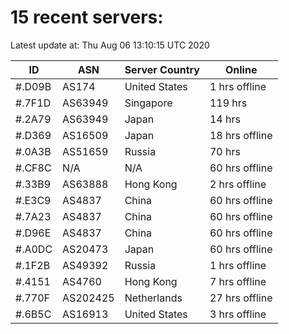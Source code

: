 # 15 recent servers:

Latest update at: Thu Aug 06 13:10:15 UTC 2020

| ID | ASN | Server Country | Online |
| -- | --- | -------------- | ------ |
| #.D09B | AS174 | United States | 1 hrs offline |
| #.7F1D | AS63949 | Singapore | 119 hrs |
| #.2A79 | AS63949 | Japan | 14 hrs |
| #.D369 | AS16509 | Japan | 18 hrs offline |
| #.0A3B | AS51659 | Russia | 70 hrs |
| #.CF8C | N/A | N/A | 60 hrs offline |
| #.33B9 | AS63888 | Hong Kong | 2 hrs offline |
| #.E3C9 | AS4837 | China | 60 hrs offline |
| #.7A23 | AS4837 | China | 60 hrs offline |
| #.D96E | AS4837 | China | 60 hrs offline |
| #.A0DC | AS20473 | Japan | 60 hrs offline |
| #.1F2B | AS49392 | Russia | 1 hrs offline |
| #.4151 | AS4760 | Hong Kong | 7 hrs offline |
| #.770F | AS202425 | Netherlands | 27 hrs offline |
| #.6B5C | AS16913 | United States | 3 hrs offline |

